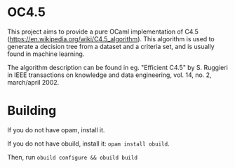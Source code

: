 # OC4.5

This project aims to provide a pure OCaml implementation of C4.5 (https://en.wikipedia.org/wiki/C4.5_algorithm). This algorithm is used to generate a decision tree from a dataset and a criteria set, and is usually found in machine learning.

The algorithm description can be found in eg. "Efficient C4.5" by S. Ruggieri in IEEE transactions on knowledge and data engineering, vol. 14, no. 2, march/april 2002.

Building
===

If you do not have opam, install it.

If you do not have obuild, install it: `opam install obuild`.

Then, run
`obuild configure && obuild build`
